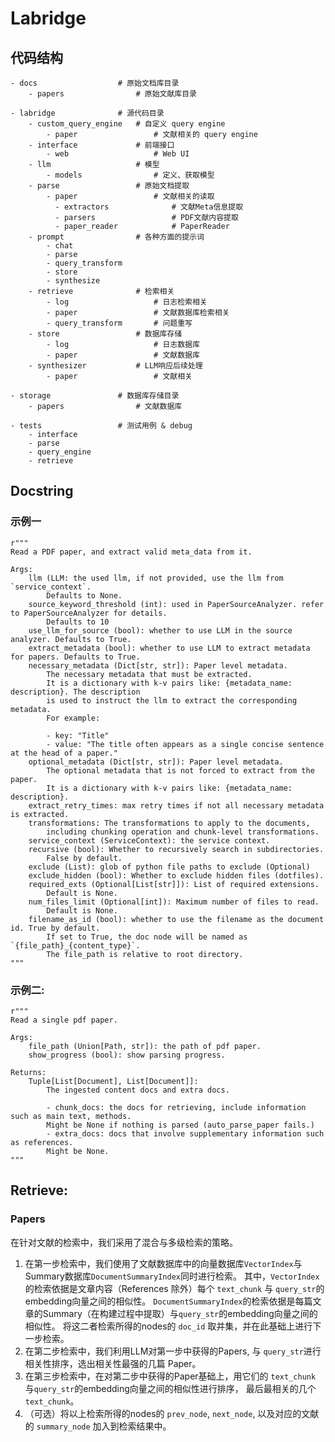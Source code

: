 # Labridge

## 代码结构

```text
- docs                  # 原始文档库目录
    - papers                # 原始文献库目录
    
- labridge              # 源代码目录
    - custom_query_engine   # 自定义 query engine
        - paper                 # 文献相关的 query engine
    - interface             # 前端接口
        - web                   # Web UI
    - llm                   # 模型
        - models                # 定义、获取模型
    - parse                 # 原始文档提取
        - paper                 # 文献相关的读取
          - extractors              # 文献Meta信息提取
          - parsers                 # PDF文献内容提取
          - paper_reader            # PaperReader
    - prompt                # 各种方面的提示词
        - chat
        - parse
        - query_transform
        - store
        - synthesize
    - retrieve              # 检索相关
        - log                   # 日志检索相关
        - paper                 # 文献数据库检索相关
        - query_transform       # 问题重写
    - store                 # 数据库存储
        - log                   # 日志数据库
        - paper                 # 文献数据库
    - synthesizer           # LLM响应后续处理
        - paper                 # 文献相关
        
- storage               # 数据库存储目录
    - papers                # 文献数据库
    
- tests                 # 测试用例 & debug
    - interface
    - parse
    - query_engine
    - retrieve
```

## Docstring
### 示例一
```text
r"""
Read a PDF paper, and extract valid meta_data from it.

Args:
    llm (LLM: the used llm, if not provided, use the llm from `service_context`.
        Defaults to None.
    source_keyword_threshold (int): used in PaperSourceAnalyzer. refer to PaperSourceAnalyzer for details.
        Defaults to 10
    use_llm_for_source (bool): whether to use LLM in the source analyzer. Defaults to True.
    extract_metadata (bool): whether to use LLM to extract metadata for papers. Defaults to True.
    necessary_metadata (Dict[str, str]): Paper level metadata.
        The necessary metadata that must be extracted.
        It is a dictionary with k-v pairs like: {metadata_name: description}. The description
        is used to instruct the llm to extract the corresponding metadata.
        For example:

        - key: "Title"
        - value: "The title often appears as a single concise sentence at the head of a paper."
    optional_metadata (Dict[str, str]): Paper level metadata.
        The optional metadata that is not forced to extract from the paper.
        It is a dictionary with k-v pairs like: {metadata_name: description}.
    extract_retry_times: max retry times if not all necessary metadata is extracted.
    transformations: The transformations to apply to the documents,
        including chunking operation and chunk-level transformations.
    service_context (ServiceContext): the service context.
    recursive (bool): Whether to recursively search in subdirectories.
        False by default.
    exclude (List): glob of python file paths to exclude (Optional)
    exclude_hidden (bool): Whether to exclude hidden files (dotfiles).
    required_exts (Optional[List[str]]): List of required extensions.
        Default is None.
    num_files_limit (Optional[int]): Maximum number of files to read.
        Default is None.
    filename_as_id (bool): whether to use the filename as the document id. True by default.
        If set to True, the doc node will be named as `{file_path}_{content_type}`.
        The file_path is relative to root directory.
"""
```

### 示例二:
```text
r"""
Read a single pdf paper.

Args:
    file_path (Union[Path, str]): the path of pdf paper.
    show_progress (bool): show parsing progress.

Returns:
    Tuple[List[Document], List[Document]]:
        The ingested content docs and extra docs.

        - chunk_docs: the docs for retrieving, include information such as main text, methods.
        Might be None if nothing is parsed (auto_parse_paper fails.)
        - extra_docs: docs that involve supplementary information such as references.
        Might be None.
"""
```

## Retrieve:
### Papers
在针对文献的检索中，我们采用了混合与多级检索的策略。

1. 在第一步检索中，我们使用了文献数据库中的向量数据库`VectorIndex`与Summary数据库`DocumentSummaryIndex`同时进行检索。
其中，`VectorIndex`的检索依据是文章内容（References 除外）每个 `text_chunk` 与 `query_str`的embedding向量之间的相似性。
`DocumentSummaryIndex`的检索依据是每篇文章的Summary（在构建过程中提取）与`query_str`的embedding向量之间的相似性。 
将这二者检索所得的nodes的 `doc_id` 取并集，并在此基础上进行下一步检索。
2. 在第二步检索中，我们利用LLM对第一步中获得的Papers, 与 `query_str`进行相关性排序，选出相关性最强的几篇 Paper。
3. 在第三步检索中，在对第二步中获得的Paper基础上，用它们的 `text_chunk` 与`query_str`的embedding向量之间的相似性进行排序，
最后最相关的几个 `text_chunk`。
4. （可选）将以上检索所得的nodes的 `prev_node`, `next_node`, 以及对应的文献的 `summary_node` 加入到检索结果中。
       
